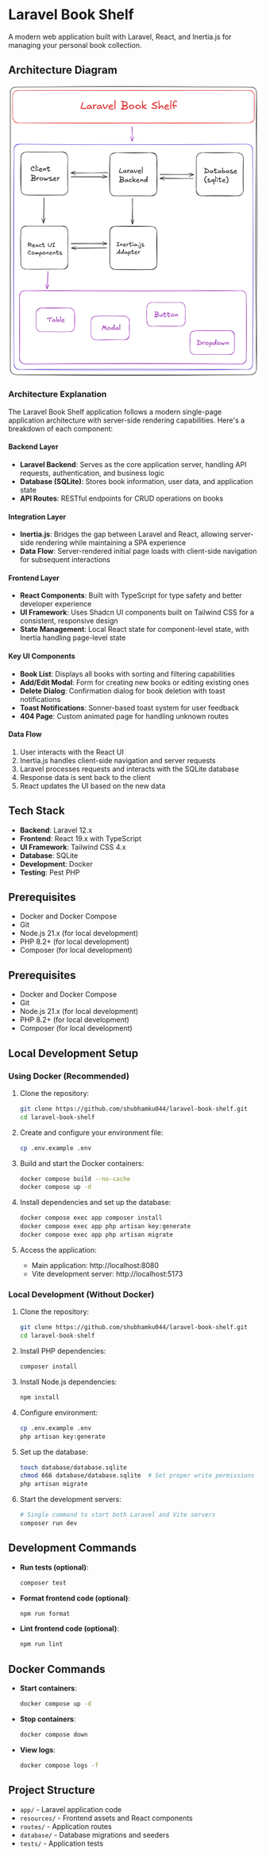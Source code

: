 # Laravel Book Shelf

A modern web application built with Laravel, React, and Inertia.js for managing your personal book collection.

## Architecture Diagram
![Architecture Diagram](image.png)

### Architecture Explanation

The Laravel Book Shelf application follows a modern single-page application architecture with server-side rendering capabilities. Here's a breakdown of each component:

#### Backend Layer
- **Laravel Backend**: Serves as the core application server, handling API requests, authentication, and business logic
- **Database (SQLite)**: Stores book information, user data, and application state
- **API Routes**: RESTful endpoints for CRUD operations on books

#### Integration Layer
- **Inertia.js**: Bridges the gap between Laravel and React, allowing server-side rendering while maintaining a SPA experience
- **Data Flow**: Server-rendered initial page loads with client-side navigation for subsequent interactions

#### Frontend Layer
- **React Components**: Built with TypeScript for type safety and better developer experience
- **UI Framework**: Uses Shadcn UI components built on Tailwind CSS for a consistent, responsive design
- **State Management**: Local React state for component-level state, with Inertia handling page-level state

#### Key UI Components
- **Book List**: Displays all books with sorting and filtering capabilities
- **Add/Edit Modal**: Form for creating new books or editing existing ones
- **Delete Dialog**: Confirmation dialog for book deletion with toast notifications
- **Toast Notifications**: Sonner-based toast system for user feedback
- **404 Page**: Custom animated page for handling unknown routes

#### Data Flow
1. User interacts with the React UI
2. Inertia.js handles client-side navigation and server requests
3. Laravel processes requests and interacts with the SQLite database
4. Response data is sent back to the client
5. React updates the UI based on the new data

## Tech Stack

- **Backend**: Laravel 12.x
- **Frontend**: React 19.x with TypeScript
- **UI Framework**: Tailwind CSS 4.x
- **Database**: SQLite
- **Development**: Docker
- **Testing**: Pest PHP

## Prerequisites

- Docker and Docker Compose
- Git
- Node.js 21.x (for local development)
- PHP 8.2+ (for local development)
- Composer (for local development)

## Prerequisites

- Docker and Docker Compose
- Git
- Node.js 21.x (for local development)
- PHP 8.2+ (for local development)
- Composer (for local development)

## Local Development Setup

### Using Docker (Recommended)

1. Clone the repository:
   ```bash
   git clone https://github.com/shubhamku044/laravel-book-shelf.git
   cd laravel-book-shelf
   ```

2. Create and configure your environment file:
   ```bash
   cp .env.example .env
   ```

3. Build and start the Docker containers:
   ```bash
   docker compose build --no-cache
   docker compose up -d
   ```

4. Install dependencies and set up the database:
   ```bash
   docker compose exec app composer install
   docker compose exec app php artisan key:generate
   docker compose exec app php artisan migrate
   ```

5. Access the application:
   - Main application: http://localhost:8080
   - Vite development server: http://localhost:5173

### Local Development (Without Docker)

1. Clone the repository:
   ```bash
   git clone https://github.com/shubhamku044/laravel-book-shelf.git
   cd laravel-book-shelf
   ```

2. Install PHP dependencies:
   ```bash
   composer install
   ```

3. Install Node.js dependencies:
   ```bash
   npm install
   ```

4. Configure environment:
   ```bash
   cp .env.example .env
   php artisan key:generate
   ```

5. Set up the database:
   ```bash
   touch database/database.sqlite
   chmod 666 database/database.sqlite  # Set proper write permissions
   php artisan migrate
   ```

6. Start the development servers:
   ```bash
   # Single command to start both Laravel and Vite servers
   composer run dev
   ```

## Development Commands

- **Run tests (optional)**:
  ```bash
  composer test
  ```

- **Format frontend code (optional)**:
  ```bash
  npm run format
  ```

- **Lint frontend code (optional)**:
  ```bash
  npm run lint
  ```

## Docker Commands

- **Start containers**:
  ```bash
  docker compose up -d
  ```

- **Stop containers**:
  ```bash
  docker compose down
  ```

- **View logs**:
  ```bash
  docker compose logs -f
  ```

## Project Structure

- `app/` - Laravel application code
- `resources/` - Frontend assets and React components
- `routes/` - Application routes
- `database/` - Database migrations and seeders
- `tests/` - Application tests
